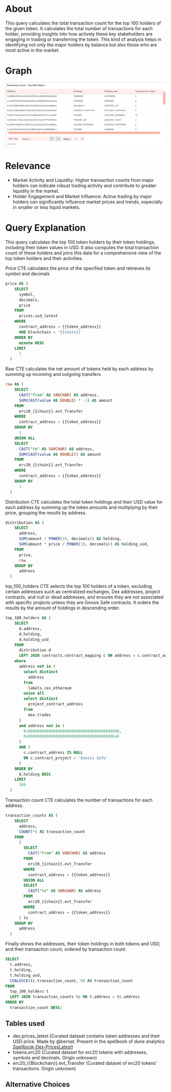 # About

This query calculates the total transaction count for the top 100 holders of the given token. It calculates the total number of transactions for each holder, providing insights into how actively these key stakeholders are engaging in trading or transferring the token. This kind of analysis helps in identifying not only the major holders by balance but also those who are most active in the market.

# Graph

![transactionCount](transaction-count.png)

# Relevance

- Market Activity and Liquidity: Higher transaction counts from major holders can indicate robust trading activity and contribute to greater liquidity in the market.
- Holder Engagement and Market Influence: Active trading by major holders can significantly influence market prices and trends, especially in smaller or less liquid markets.

# Query Explanation

This query calculates the top 100 token holders by their token holdings, including their token values in USD. It also computes the total transaction count of these holders and joins this data for a comprehensive view of the top token holders and their activities.

Price CTE calculates the price of the specified token and retrieves its symbol and decimals

```sql
price AS (
    SELECT
      symbol,
      decimals,
      price
    FROM
      prices.usd_latest
    WHERE
      contract_address = {{token_address}}
      AND blockchain = '{{chain}}'
    ORDER BY
      minute DESC
    LIMIT
      1
  )
```

Raw CTE calculates the net amount of tokens held by each address by summing up incoming and outgoing transfers

```sql
raw AS (
    SELECT
      CAST("from" AS VARCHAR) AS address,
      SUM(CAST(value AS DOUBLE) * -1) AS amount
    FROM
      erc20_{{chain}}.evt_Transfer
    WHERE
      contract_address = {{token_address}}
    GROUP BY
      1
    UNION ALL
    SELECT
      CAST("to" AS VARCHAR) AS address,
      SUM(CAST(value AS DOUBLE)) AS amount
    FROM
      erc20_{{chain}}.evt_Transfer
    WHERE
      contract_address = {{token_address}}
    GROUP BY
      1
  )
```

Distribution CTE calculates the total token holdings and their USD value for each address by summing up the token amounts and multiplying by their price, grouping the results by address.

```sql
distribution AS (
    SELECT
      address,
      SUM(amount / POWER(10, decimals)) AS holding,
      SUM(amount * price / POWER(10, decimals)) AS holding_usd,
    FROM
      price,
      raw
    GROUP BY
      address
  )
```

top_100_holders CTE selects the top 100 holders of a token, excluding certain addresses such as centralized exchanges, Dex addresses, project contracts, and null or dead addresses, and ensures they are not associated with specific projects unless they are Gnosis Safe contracts. It orders the results by the amount of holdings in descending order.

```sql
top_100_holders AS (
    SELECT
      d.address,
      d.holding,
      d.holding_usd
    FROM
      distribution d
      LEFT JOIN contracts.contract_mapping c ON address = c.contract_address
    where
      address not in (
        select distinct
          address
        from
          labels.cex_ethereum
        union all
        select distinct
          project_contract_address
        from
          dex.trades
      )
      and address not in (
        0x0000000000000000000000000000000000000000,
        0x000000000000000000000000000000000000dEaD
      )
      AND (
        c.contract_address IS NULL
        OR c.contract_project = 'Gnosis Safe'
      )
    ORDER BY
      d.holding DESC
    LIMIT
      100
  )
```

Transaction count CTE calculates the number of transactions for each address.

```sql
transaction_counts AS (
    SELECT
      address,
      COUNT(*) AS transaction_count
    FROM
      (
        SELECT
          CAST("from" AS VARCHAR) AS address
        FROM
          erc20_{{chain}}.evt_Transfer
        WHERE
          contract_address = {{token_address}}
        UNION ALL
        SELECT
          CAST("to" AS VARCHAR) AS address
        FROM
          erc20_{{chain}}.evt_Transfer
        WHERE
          contract_address = {{token_address}}
      ) tx
    GROUP BY
      address
  )
```

Finally shows the addresses, their token holdings in both tokens and USD, and their transaction count, ordered by transaction count.

```sql
SELECT
  t.address,
  t.holding,
  t.holding_usd,
  COALESCE(tc.transaction_count, 0) AS transaction_count
FROM
  top_100_holders t
  LEFT JOIN transaction_counts tc ON t.address = tc.address
ORDER BY
  transaction_count DESC;
```

## Tables used

- dex.prices_latest (Curated dataset contains token addresses and their USD price. Made by @bernat. Present in the spellbook of dune analytics [Spellbook-Dex-PricesLatest](https://github.com/duneanalytics/spellbook/blob/main/models/dex/dex_prices_latest.sql))
- tokens.erc20 (Curated dataset for erc20 tokens with addresses, symbols and decimals. Origin unknown)
- erc20\_{{Blockchain}}.evt_Transfer (Curated dataset of erc20 tokens' transactions. Origin unknown)

## Alternative Choices
